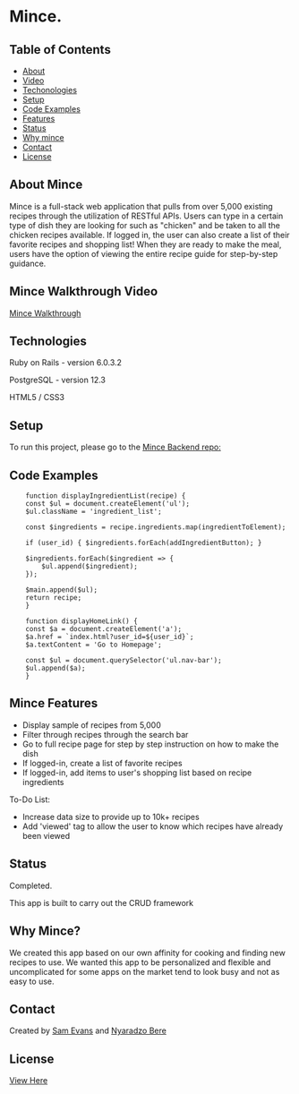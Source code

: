 # Mince. 


## Table of Contents
* [About](#about-mince)
* [Video](#mince-walkthrough-video)
* [Techonologies](#technologies)
* [Setup](#setup)
* [Code Examples](#code-examples)
* [Features](#mince-features)
* [Status](#status)
* [Why mince](#why-mince)
* [Contact](#contact)
* [License](#license)

## About Mince
Mince is a full-stack web application that pulls from over 5,000 existing recipes through the utilization of RESTful APIs. Users can type in a certain type of dish they are looking for such as "chicken" and be taken to all the chicken recipes available. If logged in, the user can also create a list of their favorite recipes and shopping list! When they are ready to make the meal, users have the option of viewing the entire recipe guide for step-by-step guidance.


## Mince Walkthrough Video
[Mince Walkthrough](https://youtu.be/ZKes0aGDM6A)

## Technologies
Ruby on Rails - version 6.0.3.2

PostgreSQL - version 12.3

HTML5 / CSS3

## Setup
To run this project, please go to the [Mince Backend repo:](https://github.com/NyaradzoUBere/mince-backend)
## Code Examples

```
    function displayIngredientList(recipe) {
    const $ul = document.createElement('ul');
    $ul.className = 'ingredient_list';
    
    const $ingredients = recipe.ingredients.map(ingredientToElement);

    if (user_id) { $ingredients.forEach(addIngredientButton); }
    
    $ingredients.forEach($ingredient => {
        $ul.append($ingredient);
    });
    
    $main.append($ul);
    return recipe;
    }
```
```
    function displayHomeLink() {
    const $a = document.createElement('a');
    $a.href = `index.html?user_id=${user_id}`;
    $a.textContent = 'Go to Homepage';

    const $ul = document.querySelector('ul.nav-bar');
    $ul.append($a); 
    }
```
## Mince Features
* Display sample of recipes from 5,000
* Filter through recipes through the search bar
* Go to full recipe page for step by step instruction on how to make the dish
* If logged-in, create a list of favorite recipes
* If logged-in, add items to user's shopping list based on recipe ingredients


To-Do List:
* Increase data size to provide up to 10k+ recipes
* Add 'viewed' tag to allow the user to know which recipes have already been viewed

## Status
Completed.

This app is built to carry out the CRUD framework

## Why Mince?
We created this app based on our own affinity for cooking and finding new recipes to use. We wanted this app to be personalized and flexible and uncomplicated for some apps on the market tend to look busy and not as easy to use.

## Contact
Created by [Sam Evans](https://www.linkedin.com/in/evansst/) and [Nyaradzo Bere](http://www.linkedin.com/in/nyaradzo-bere)

## License
[View Here](License.txt)